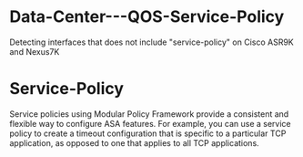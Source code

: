 # Data-Center---QOS-Service-Policy
Detecting interfaces that does not include "service-policy" on Cisco ASR9K and Nexus7K

# Service-Policy
Service policies using Modular Policy Framework provide a consistent and flexible way to configure ASA features. For example, you can use a service policy to create a timeout configuration that is specific to a particular TCP application, as opposed to one that applies to all TCP applications.
